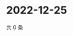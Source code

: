 # 2022-12-25

共 0 条

<!-- BEGIN WEIBO -->
<!-- 最后更新时间 Sun Dec 25 2022 10:36:36 GMT+0800 (China Standard Time) -->

<!-- END WEIBO -->
